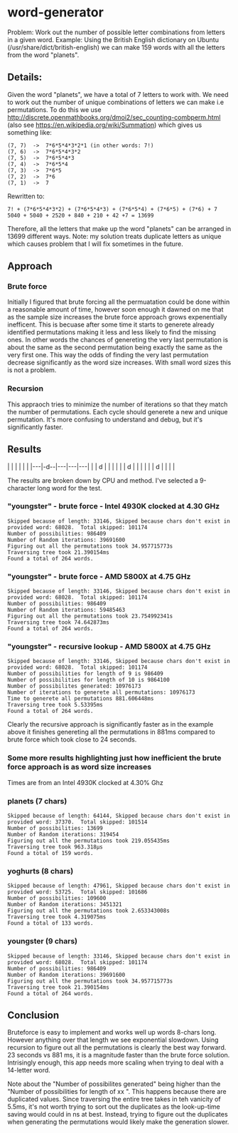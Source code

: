 # word-generator

Problem: Work out the number of possible letter combinations from letters in a given word.
Example: Using the British English dictionary on Ubuntu (/usr/share/dict/british-english) we can make 159 words with all the letters from the word "planets".

## Details:

Given the word "planets", we have a total of 7 letters to work with. We need to work out the number of unique combinations of letters we can make i.e permutations. To do this we use http://discrete.openmathbooks.org/dmoi2/sec_counting-combperm.html (also see https://en.wikipedia.org/wiki/Summation) which gives us something like:

    (7, 7)  ->  7*6*5*4*3*2*1 (in other words: 7!)
    (7, 6)  ->  7*6*5*4*3*2
    (7, 5)  ->  7*6*5*4*3
    (7, 4)  ->  7*6*5*4
    (7, 3)  ->  7*6*5
    (7, 2)  ->  7*6
    (7, 1)  ->  7

Rewritten to:

    7! + (7*6*5*4*3*2) + (7*6*5*4*3) + (7*6*5*4) + (7*6*5) + (7*6) + 7
    5040 + 5040 + 2520 + 840 + 210 + 42 +7 = 13699

Therefore, all the letters that make up the word "planets" can be arranged in 13699 different ways.  Note: my solution treats duplicate letters as unique which causes problem that I will fix sometimes in the future.

## Approach

### Brute force

Initially I figured that brute forcing all the permuatation could be done within a reasonable amount of time, however soon enough it dawned on me that as the sample size increases the brute force approach grows expenentially inefficent. This is becuase after some time it starts to generete already identified permutations making it less and less likely to find the missing ones. In other words the chances of genereting the very last permutation is about the same as the second permutation being exactly the same as the very first one.  This way the odds of finding the very last permutation decrease significantly as the word size increases. With small word sizes this is not a problem. 

### Recursion

This appraoch tries to minimize the number of iterations so that they match the number of permutations.  Each cycle should generete a new and unique permutation. It's more confusing to understand and debug, but it's significantly faster.  

## Results



|   |   |   |   |   |
|---|-d--|---|---|---|
|   |  d |   |   |   |
|   | d |   |   |   |
|   | d  |   |   |   |



The results are broken down by CPU and method.  I've selected a 9-character long word for the test.

### "youngster" - brute force - Intel 4930K clocked at 4.30 GHz 

    Skipped because of length: 33146, Skipped because chars don't exist in provided word: 68028.  Total skipped: 101174 
    Number of possibilities: 986409
    Number of Random iterations: 39691600
    Figuring out all the permutations took 34.957715773s
    Traversing tree took 21.390154ms
    Found a total of 264 words.

### "youngster" - brute force - AMD 5800X at 4.75 GHz

    Skipped because of length: 33146, Skipped because chars don't exist in provided word: 68028.  Total skipped: 101174
    Number of possibilities: 986409
    Number of Random iterations: 59485463
    Figuring out all the permutations took 23.754992341s
    Traversing tree took 74.642873ms
    Found a total of 264 words.

### "youngster" - recursive lookup - AMD 5800X at 4.75 GHz

    Skipped because of length: 33146, Skipped because chars don't exist in provided word: 68028.  Total skipped: 101174 
    Number of possibilities for length of 9 is 986409
    Number of possibilities for length of 10 is 9864100
    Number of possibilites generated: 10976173
    Number of iterations to generete all permutations: 10976173
    Time to generete all permutations 881.606448ms
    Traversing tree took 5.53395ms
    Found a total of 264 words.

Clearly the recursive approach is significantly faster as in the example above it finishes genereting all the permutations in 881ms compared to brute force which took close to 24 seconds.


### Some more results highlighting just how inefficient the brute force approach is as word size increases

Times are from an Intel 4930K clocked at 4.30% Ghz 

### planets (7 chars)

    Skipped because of length: 64144, Skipped because chars don't exist in provided word: 37370.  Total skipped: 101514 
    Number of possibilities: 13699 
    Number of Random iterations: 319454 
    Figuring out all the permutations took 219.055435ms 
    Traversing tree took 963.318µs 
    Found a total of 159 words.
        
### yoghurts (8 chars)

    Skipped because of length: 47961, Skipped because chars don't exist in provided word: 53725.  Total skipped: 101686 
    Number of possibilities: 109600 
    Number of Random iterations: 3451321 
    Figuring out all the permutations took 2.653343008s 
    Traversing tree took 4.319075ms 
    Found a total of 133 words.
    
### youngster (9 chars)

    Skipped because of length: 33146, Skipped because chars don't exist in provided word: 68028.  Total skipped: 101174 
    Number of possibilities: 986409 
    Number of Random iterations: 39691600 
    Figuring out all the permutations took 34.957715773s 
    Traversing tree took 21.390154ms 
    Found a total of 264 words.
    

## Conclusion

Bruteforce is easy to implement and works well up words 8-chars long. However anything over that length we see exponential slowdown.  Using recursion to figure out all the permutations is clearly the best way forward. 23 seconds vs 881 ms, it is a magnitude faster than the brute force solution. Intrisingly enough, this app needs more scaling when trying to deal with a 14-letter word. 

Note about the "Number of possibilites generated" being higher than the "Number of possibilities for length of xx ".  This happens because there are duplicated values.  Since traversing the entire tree takes in teh vanicity of 5.5ms, it's not worth trying to sort out the duplicates as the look-up-time saving would could in ns at best.  Instead, trying to figure out the duplicates when generating the permutations would likely make the generation slower.  